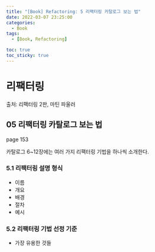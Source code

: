 ```yaml
---
title: "[Book] Refactoring: 5 리팩터링 카탈로그 보는 법"
date: 2022-03-07 23:25:00
categories:
  - Book
tags:
  - [Book, Refactoring]

toc: true
toc_sticky: true
---
```


# 리팩터링

출처: 리팩터링 2판, 마틴 파울러

## 05 리팩터링 카탈로그 보는 법

page 153

카탈로그 6~12장에는 여러 가지 리팩터링 기법을 하나씩 소개한다.

### 5.1 리팩터링 설명 형식

- 이름
- 개요
- 배경
- 절차
- 예시

### 5.2 리팩터링 기법 선정 기준

- 가장 유용한 것들
